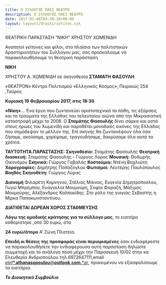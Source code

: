 ```yaml
---
title: Ο ΣΥΛΛΟΓΟΣ ΠΑΕΙ ΘΕΑΤΡΟ
description: Ο ΣΥΛΛΟΓΟΣ ΠΑΕΙ ΘΕΑΤΡΟ
date: 2017-02-06T04:58:10+00:00
layout: layouts/drastiriotites.njk
---
```

ΘΕΑΤΡΙΚΗ ΠΑΡΑΣΤΑΣΗ "ΝΙΚΗ" ΧΡΗΣΤΟΥ ΧΩΜΕΝΙΔΗ
<!-- excerpt -->
Αγαπητοί γείτονες και φίλοι, στα πλαίσια των πολιτιστικών δραστηριοτήτων του Συλλόγου μας, σας προσκαλούμε να παρακολουθήσουμε τη θεατρική παράσταση

**ΝΙΚΗ**

ΧΡΗΣΤΟΥ Α. ΧΩΜΕΝΙΔΗ
 σε σκηνοθεσία **ΣΤΑΜΑΤΗ ΦΑΣΟΥΛΗ**

«ΘΕΑΤΡΟΝ» Κέντρο Πολιτισμού «Ελληνικός Κόσμος», Πειραιώς 254 ,Ταύρος

 **Κυριακή 19 Φεβρουαρίου 2017, στις 18:30**

 **«Νίκη»**... Ένα έργο που ζωντανεύει αριστοτεχνικά τα πάθη, τις εξάρσεις και τα τραύματα της Ελλάδας του τελευταίου αιώνα από την Μικρασιατική καταστροφή μέχρι το 2008. Ο **Σταμάτης Φασουλής** δίνει σάρκα και οστά στους ήρωες του Χωμενίδη και παραθέτει μοναδικές εικόνες της Ελλάδας που σημάδεψαν το μέλλον της. Επί σκηνής θα ζωντανέψουν όλα όσα ζήσαμε, ακούσαμε, χορέψαμε, τραγουδήσαμε, δακρύσαμε όλα αυτά τα χρόνια.

**ΤΑΥΤΟΤΗΤΑ.ΠΑΡΑΣΤΑΣΗΣ:**
**Σκηνοθεσία:** Σταμάτης Φασουλής **Θεατρική διασκευή:** Σταμάτης Φασουλής - Γιώργος Λύρας
**Μουσική:** Θοδωρής Οικονόμου **Σκηνικά:** Γιώργος Γαβαλάς **Κοστούμια:** Ντένη Βαχλιώτη
**Χορογραφίες:** Δημήτρης Παπάζογλου **Φωτισμοί:** Λευτέρης Παυλόπουλος **Βοηθός Σκηνοθέτη:** Γιώργος Λύρας

**Διανομή**
 Φιλαρέτη Κομνηνού, Στέλιος Μάινας, Ευγενία Δημητροπούλου, Γωγώ Μπρέμπου, Ευαγγελία Μουμούρη, Σοφία Φαραζή, Μάξιμος Μουμούρης, Αλέξανδρος Καλπακίδης.
 Στο ρόλο της γιαγιάς Σεβαστής η Μίρκα Παπακωνσταντίνου.

**ΔΙΑΤΙΘΕΤΑΙ ΔΩΡΕΑΝ ΧΩΡΟΣ ΣΤΑΘΜΕΥΣΗΣ**

**Λόγω της ομαδικής κράτησης για το σύλλογο μας**, το εισιτήρο καθορίστηκε ,από 30 ευρώ, στα

**24 ευρώ/άτομο** Α’ Ζώνη Πλατεία.

**Επειδή οι θέσεις της προσφοράς είναι περιορισμένες** όσοι ενδιαφέρεστε να παρακολουθήσετε την ενδιαφέρουσα αυτή παράσταση δηλώστε συμμετοχή και το ανάλογο ποσό μέχρι την Παρασκευή 10/02 στην κα Ελευθερία Ανδριοπούλου τηλ.6972647111,email [*elef**.**athanasopoulou**@**outlook**.**com**.**gr*](mailto:elef.athanasopoulou@outlook.com.gr), προκειμένου να εξασφαλίσουμε τα εισιτήρια.

***Το Διοικητικό Συμβούλιο***
